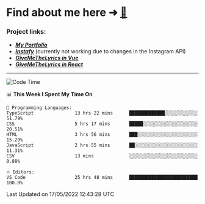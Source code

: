 # Find about me here ➜ [🧑](https://pauabella.dev)

### Project links:
- ***[My Portfolio](https://pauabella.dev)***
- ***[Instafy](https://instafy.me)*** (currently not working due to changes in the Instagram API)
- ***[GiveMeTheLyrics in Vue](https://lyrics.pauabella.dev)***
- ***[GiveMeTheLyrics in React](https://pauabella.dev/GiveMeTheLyrics)***

---
<!--START_SECTION:waka-->
![Code Time](http://img.shields.io/badge/Code%20Time-1%2C059%20hrs%2055%20mins-blue)

📊 **This Week I Spent My Time On** 

```text
💬 Programming Languages: 
TypeScript               13 hrs 22 mins      █████████████░░░░░░░░░░░░   51.79% 
CSS                      5 hrs 17 mins       █████░░░░░░░░░░░░░░░░░░░░   20.51% 
HTML                     3 hrs 56 mins       ███░░░░░░░░░░░░░░░░░░░░░░   15.29% 
JavaScript               2 hrs 55 mins       ██░░░░░░░░░░░░░░░░░░░░░░░   11.31% 
CSV                      13 mins             ░░░░░░░░░░░░░░░░░░░░░░░░░   0.88%

🔥 Editors: 
VS Code                  25 hrs 48 mins      █████████████████████████   100.0%

```


 Last Updated on 17/05/2022 12:43:28 UTC
<!--END_SECTION:waka-->
